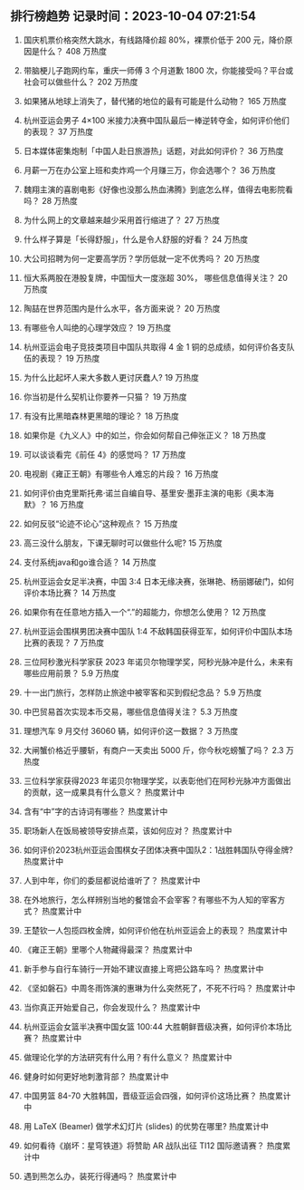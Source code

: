 
## 排行榜趋势 记录时间：2023-10-04 07:21:54
  
  1. 国庆机票价格突然大跳水，有线路降价超 80%，裸票价低于 200 元，降价原因是什么？ 408 万热度
    
  2. 带脑梗儿子跑网约车，重庆一师傅 3 个月道歉 1800 次，你能接受吗？平台或社会可以做些什么？ 202 万热度
    
  3. 如果猪从地球上消失了，替代猪的地位的最有可能是什么动物？ 165 万热度
    
  4. 杭州亚运会男子 4×100 米接力决赛中国队最后一棒逆转夺金，如何评价他们的表现？ 37 万热度
    
  5. 日本媒体密集炮制「中国人赴日旅游热」话题，对此如何评价？ 36 万热度
    
  6. 月薪一万在办公室上班和卖炸鸡一个月赚三万，你会选哪个？ 36 万热度
    
  7. 魏翔主演的喜剧电影《好像也没那么热血沸腾》到底怎么样，值得去电影院看吗？ 28 万热度
    
  8. 为什么网上的文章越来越少采用首行缩进了？ 27 万热度
    
  9. 什么样子算是「长得舒服」，什么是令人舒服的好看？ 24 万热度
    
  10. 大公司招聘为何一定要高学历？学历低就一定不优秀吗？ 20 万热度
    
  11. 恒大系两股在港股复牌，中国恒大一度涨超 30%， 哪些信息值得关注？ 20 万热度
    
  12. 陶喆在世界范围内是什么水平，各方面来说？ 20 万热度
    
  13. 有哪些令人叫绝的心理学效应？ 19 万热度
    
  14. 杭州亚运会电子竞技类项目中国队共取得 4 金 1 铜的总成绩，如何评价各支队伍的表现？ 19 万热度
    
  15. 为什么比起坏人来大多数人更讨厌蠢人? 19 万热度
    
  16. 你当初是什么契机让你要养一只猫？ 19 万热度
    
  17. 有没有比黑暗森林更黑暗的理论？ 18 万热度
    
  18. 如果你是《九义人》中的如兰，你会如何帮自己伸张正义？ 18 万热度
    
  19. 可以谈谈看完《前任 4》的感觉吗？ 17 万热度
    
  20. 电视剧《雍正王朝》有哪些令人难忘的片段？ 16 万热度
    
  21. 如何评价由克里斯托弗·诺兰自编自导、基里安·墨菲主演的电影《奥本海默》？ 16 万热度
    
  22. 如何反驳“论迹不论心”这种观点？ 15 万热度
    
  23. 高三没什么朋友，下课无聊时可以做些什么呢? 15 万热度
    
  24. 支付系统java和go谁合适？ 14 万热度
    
  25. 杭州亚运会女足半决赛，中国 3:4 日本无缘决赛，张琳艳、杨丽娜破门，如何评价本场比赛？ 14 万热度
    
  26. 如果你有在任意地方插入一个“.”的超能力，你想怎么使用？ 12 万热度
    
  27. 杭州亚运会围棋男团决赛中国队 1:4 不敌韩国获得亚军，如何评价中国队本场比赛的表现？ 7 万热度
    
  28. 三位阿秒激光科学家获 2023 年诺贝尔物理学奖，阿秒光脉冲是什么，未来有哪些应用前景？ 5.9 万热度
    
  29. 十一出门旅行，怎样防止旅途中被宰客和买到假纪念品？ 5.9 万热度
    
  30. 中巴贸易首次实现本币交易，哪些信息值得关注？ 5.3 万热度
    
  31. 理想汽车 9 月交付 36060 辆，如何评价这一数据？ 3 万热度
    
  32. 大闸蟹价格近乎腰斩，有商户一天卖出 5000 斤，你今秋吃螃蟹了吗？ 2.3 万热度
    
  33. 三位科学家获得2023 年诺贝尔物理学奖，以表彰他们在阿秒光脉冲方面做出的贡献，这一成果具有什么意义？ 热度累计中
    
  34. 含有“中”字的古诗词有哪些？ 热度累计中
    
  35. 职场新人在饭局被领导安排点菜，该如何应对？ 热度累计中
    
  36. 如何评价2023杭州亚运会围棋女子团体决赛中国队2：1战胜韩国队夺得金牌? 热度累计中
    
  37. 人到中年，你们的委屈都说给谁听了？ 热度累计中
    
  38. 在外地旅行，怎么样辨别当地的餐馆会不会宰客？有哪些不为人知的宰客方式？ 热度累计中
    
  39. 王楚钦一人包揽四枚金牌，如何评价他在杭州亚运会上的表现？ 热度累计中
    
  40. 《雍正王朝》里哪个人物藏得最深？ 热度累计中
    
  41. 新手参与自行车骑行一开始不建议直接上弯把公路车吗？ 热度累计中
    
  42. 《坚如磐石》中周冬雨饰演的惠琳为什么突然死了，不死不行吗？ 热度累计中
    
  43. 当你真正开始爱自己，你会发现什么？ 热度累计中
    
  44. 杭州亚运会女篮半决赛中国女篮 100:44 大胜朝鲜晋级决赛，如何评价本场比赛？ 热度累计中
    
  45. 做理论化学的方法研究有什么用？有什么意义？ 热度累计中
    
  46. 健身时如何更好地刺激背部？ 热度累计中
    
  47. 中国男篮 84-70 大胜韩国，晋级亚运会四强，如何评价这场比赛？ 热度累计中
    
  48. 用 LaTeX (Beamer) 做学术幻灯片 (slides) 的优势在哪里? 热度累计中
    
  49. 如何看待《崩坏：星穹铁道》将赞助 AR 战队出征 TI12 国际邀请赛？ 热度累计中
    
  50. 遇到熊怎么办，装死行得通吗？ 热度累计中
    
